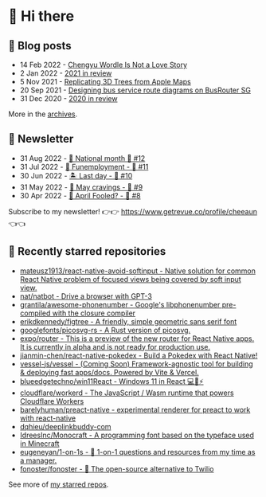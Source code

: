 # 👋 Hi there

## 📝 Blog posts

<!-- feed start -->
- 14 Feb 2022 - [Chengyu Wordle Is Not a Love Story](https://cheeaun.com/blog/2022/02/chengyu-wordle-is-not-a-love-story/)
- 2 Jan 2022 - [2021 in review](https://cheeaun.com/blog/2022/01/2021-in-review/)
- 5 Nov 2021 - [Replicating 3D Trees from Apple Maps](https://cheeaun.com/blog/2021/11/replicating-3d-trees-apple-maps/)
- 20 Sep 2021 - [Designing bus service route diagrams on BusRouter SG](https://cheeaun.com/blog/2021/09/bus-service-route-diagrams-busrouter-sg/)
- 31 Dec 2020 - [2020 in review](https://cheeaun.com/blog/2020/12/2020-in-review/)
<!-- feed end -->

More in the [archives](https://cheeaun.com/blog/archives/).

## 📰 Newsletter

<!-- newsletter start -->
- 31 Aug 2022 - [🎏 National month 🥫 #12](https://www.getrevue.co/profile/cheeaun/issues/national-month-12-1289556)
- 31 Jul 2022 - [🕺 Funemployment - 🥫 #11](https://www.getrevue.co/profile/cheeaun/issues/funemployment-11-1247643)
- 30 Jun 2022 - [🏝️ Last day - 🥫 #10](https://www.getrevue.co/profile/cheeaun/issues/last-day-10-1202564)
- 31 May 2022 - [🍜 May cravings - 🥫 #9](https://www.getrevue.co/profile/cheeaun/issues/may-cravings-9-1158473)
- 30 Apr 2022 - [🤔 April Fooled? - 🥫 #8](https://www.getrevue.co/profile/cheeaun/issues/april-fooled-8-1112032)
<!-- newsletter end -->

Subscribe to my newsletter! 👉👉 https://www.getrevue.co/profile/cheeaun 👈👈

## 🌟 Recently starred repositories

<!-- starred repos start -->
- [mateusz1913/react-native-avoid-softinput - Native solution for common React Native problem of focused views being covered by soft input view.](https://github.com/mateusz1913/react-native-avoid-softinput)
- [nat/natbot - Drive a browser with GPT-3](https://github.com/nat/natbot)
- [grantila/awesome-phonenumber - Google's libphonenumber pre-compiled with the closure compiler](https://github.com/grantila/awesome-phonenumber)
- [erikdkennedy/figtree - A friendly, simple geometric sans serif font](https://github.com/erikdkennedy/figtree)
- [googlefonts/picosvg-rs - A Rust version of picosvg.](https://github.com/googlefonts/picosvg-rs)
- [expo/router - This is a preview of the new router for React Native apps. It is currently in alpha and is not ready for production use.](https://github.com/expo/router)
- [jianmin-chen/react-native-pokedex - Build a Pokedex with React Native!](https://github.com/jianmin-chen/react-native-pokedex)
- [vessel-js/vessel - (Coming Soon) Framework-agnostic tool for building & deploying fast apps/docs. Powered by Vite & Vercel.](https://github.com/vessel-js/vessel)
- [blueedgetechno/win11React - Windows 11 in React 💻🌈⚡](https://github.com/blueedgetechno/win11React)
- [cloudflare/workerd - The JavaScript / Wasm runtime that powers Cloudflare Workers](https://github.com/cloudflare/workerd)
- [barelyhuman/preact-native - experimental renderer for preact to work with react-native](https://github.com/barelyhuman/preact-native)
- [dqhieu/deeplinkbuddy-com](https://github.com/dqhieu/deeplinkbuddy-com)
- [IdreesInc/Monocraft - A programming font based on the typeface used in Minecraft](https://github.com/IdreesInc/Monocraft)
- [eugeneyan/1-on-1s - 🌱 1-on-1 questions and resources from my time as a manager.](https://github.com/eugeneyan/1-on-1s)
- [fonoster/fonoster - 🚀 The open-source alternative to Twilio](https://github.com/fonoster/fonoster)
<!-- starred repos end -->

See more of [my starred repos](https://github.com/stars/cheeaun/).